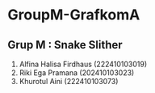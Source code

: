 # GroupM-GrafkomA
Grup M : Snake Slither
--
1. Alfina Halisa Firdhaus (222410103019)
2. Riki Ega Pramana (202410103023)
3. Khurotul Aini (222410103073)
